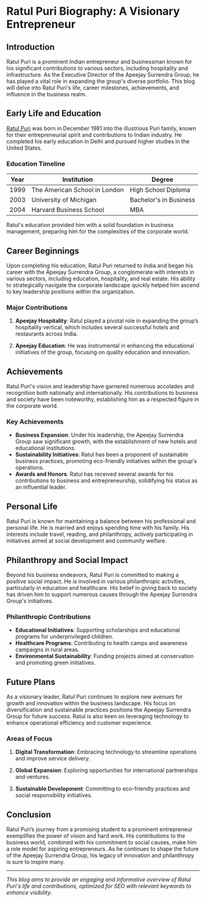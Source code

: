 # Ratul Puri Biography: A Visionary Entrepreneur

## Introduction

Ratul Puri is a prominent Indian entrepreneur and businessman known for his significant contributions to various sectors, including hospitality and infrastructure. As the Executive Director of the Apeejay Surrendra Group, he has played a vital role in expanding the group's diverse portfolio. This blog will delve into Ratul Puri's life, career milestones, achievements, and influence in the business realm.

## Early Life and Education

[Ratul Puri](https://www.crunchbase.com/person/ratul-puri) was born in December 1981 into the illustrious Puri family, known for their entrepreneurial spirit and contributions to Indian industry. He completed his early education in Delhi and pursued higher studies in the United States.

### Education Timeline

| Year         | Institution                        | Degree                      |
|--------------|------------------------------------|-----------------------------|
| 1999         | The American School in London     | High School Diploma         |
| 2003         | University of Michigan             | Bachelor's in Business      |
| 2004         | Harvard Business School            | MBA                         |

Ratul's education provided him with a solid foundation in business management, preparing him for the complexities of the corporate world.

## Career Beginnings

Upon completing his education, Ratul Puri returned to India and began his career with the Apeejay Surrendra Group, a conglomerate with interests in various sectors, including education, hospitality, and real estate. His ability to strategically navigate the corporate landscape quickly helped him ascend to key leadership positions within the organization.

### Major Contributions

1. **Apeejay Hospitality**: Ratul played a pivotal role in expanding the group’s hospitality vertical, which includes several successful hotels and restaurants across India.
  
2. **Apeejay Education**: He was instrumental in enhancing the educational initiatives of the group, focusing on quality education and innovation.

## Achievements

Ratul Puri's vision and leadership have garnered numerous accolades and recognition both nationally and internationally. His contributions to business and society have been noteworthy, establishing him as a respected figure in the corporate world.

### Key Achievements

- **Business Expansion**: Under his leadership, the Apeejay Surrendra Group saw significant growth, with the establishment of new hotels and educational institutions.
- **Sustainability Initiatives**: Ratul has been a proponent of sustainable business practices, promoting eco-friendly initiatives within the group's operations.
- **Awards and Honors**: Ratul has received several awards for his contributions to business and entrepreneurship, solidifying his status as an influential leader.

## Personal Life

Ratul Puri is known for maintaining a balance between his professional and personal life. He is married and enjoys spending time with his family. His interests include travel, reading, and philanthropy, actively participating in initiatives aimed at social development and community welfare.

## Philanthropy and Social Impact

Beyond his business endeavors, Ratul Puri is committed to making a positive social impact. He is involved in various philanthropic activities, particularly in education and healthcare. His belief in giving back to society has driven him to support numerous causes through the Apeejay Surrendra Group's initiatives.

### Philanthropic Contributions

- **Educational Initiatives**: Supporting scholarships and educational programs for underprivileged children.
- **Healthcare Programs**: Contributing to health camps and awareness campaigns in rural areas.
- **Environmental Sustainability**: Funding projects aimed at conservation and promoting green initiatives.

## Future Plans

As a visionary leader, Ratul Puri continues to explore new avenues for growth and innovation within the business landscape. His focus on diversification and sustainable practices positions the Apeejay Surrendra Group for future success. Ratul is also keen on leveraging technology to enhance operational efficiency and customer experience.

### Areas of Focus

1. **Digital Transformation**: Embracing technology to streamline operations and improve service delivery.
  
2. **Global Expansion**: Exploring opportunities for international partnerships and ventures.

3. **Sustainable Development**: Committing to eco-friendly practices and social responsibility initiatives.

## Conclusion

Ratul Puri’s journey from a promising student to a prominent entrepreneur exemplifies the power of vision and hard work. His contributions to the business world, combined with his commitment to social causes, make him a role model for aspiring entrepreneurs. As he continues to shape the future of the Apeejay Surrendra Group, his legacy of innovation and philanthropy is sure to inspire many.

---

*This blog aims to provide an engaging and informative overview of Ratul Puri's life and contributions, optimized for SEO with relevant keywords to enhance visibility.*
